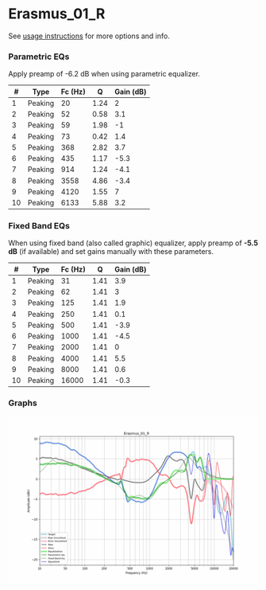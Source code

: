 # Erasmus_01_R
See [usage instructions](https://github.com/jaakkopasanen/AutoEq#usage) for more options and info.

### Parametric EQs
Apply preamp of -6.2 dB when using parametric equalizer.

|   # | Type    |   Fc (Hz) |    Q |   Gain (dB) |
|-----|---------|-----------|------|-------------|
|   1 | Peaking |        20 | 1.24 |         2   |
|   2 | Peaking |        52 | 0.58 |         3.1 |
|   3 | Peaking |        59 | 1.98 |        -1   |
|   4 | Peaking |        73 | 0.42 |         1.4 |
|   5 | Peaking |       368 | 2.82 |         3.7 |
|   6 | Peaking |       435 | 1.17 |        -5.3 |
|   7 | Peaking |       914 | 1.24 |        -4.1 |
|   8 | Peaking |      3558 | 4.86 |        -3.4 |
|   9 | Peaking |      4120 | 1.55 |         7   |
|  10 | Peaking |      6133 | 5.88 |         3.2 |

### Fixed Band EQs
When using fixed band (also called graphic) equalizer, apply preamp of **-5.5 dB** (if available) and set gains manually with these parameters.

|   # | Type    |   Fc (Hz) |    Q |   Gain (dB) |
|-----|---------|-----------|------|-------------|
|   1 | Peaking |        31 | 1.41 |         3.9 |
|   2 | Peaking |        62 | 1.41 |         3   |
|   3 | Peaking |       125 | 1.41 |         1.9 |
|   4 | Peaking |       250 | 1.41 |         0.1 |
|   5 | Peaking |       500 | 1.41 |        -3.9 |
|   6 | Peaking |      1000 | 1.41 |        -4.5 |
|   7 | Peaking |      2000 | 1.41 |         0   |
|   8 | Peaking |      4000 | 1.41 |         5.5 |
|   9 | Peaking |      8000 | 1.41 |         0.6 |
|  10 | Peaking |     16000 | 1.41 |        -0.3 |

### Graphs
![](./Erasmus_01_R.png)
